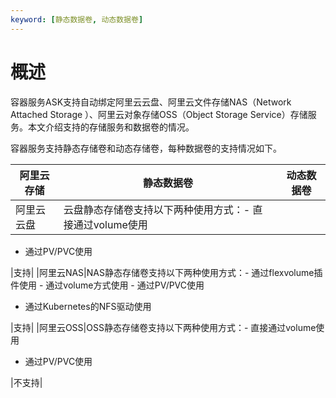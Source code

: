 ```yaml
---
keyword: [静态数据卷, 动态数据卷]
---
```


# 概述

容器服务ASK支持自动绑定阿里云云盘、阿里云文件存储NAS（Network Attached Storage ）、阿里云对象存储OSS（Object Storage Service）存储服务。本文介绍支持的存储服务和数据卷的情况。

容器服务支持静态存储卷和动态存储卷，每种数据卷的支持情况如下。

|阿里云存储|静态数据卷|动态数据卷|
|-----|-----|-----|
|阿里云云盘|云盘静态存储卷支持以下两种使用方式：-   直接通过volume使用
-   通过PV/PVC使用

|支持|
|阿里云NAS|NAS静态存储卷支持以下两种使用方式：-   通过flexvolume插件使用
    -   通过volume方式使用
    -   通过PV/PVC使用
-   通过Kubernetes的NFS驱动使用

|支持|
|阿里云OSS|OSS静态存储卷支持以下两种使用方式：-   直接通过volume使用
-   通过PV/PVC使用

|不支持|

